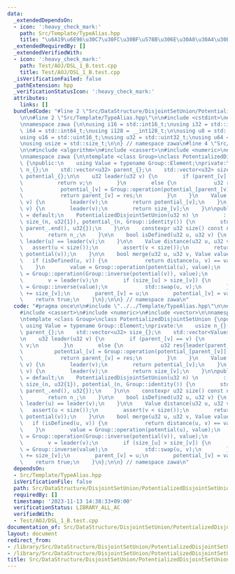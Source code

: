 ```yaml
---
data:
  _extendedDependsOn:
  - icon: ':heavy_check_mark:'
    path: Src/Template/TypeAlias.hpp
    title: "\u6A19\u6E96\u30C7\u30FC\u30BF\u578B\u306E\u30A8\u30A4\u30EA\u30A2\u30B9"
  _extendedRequiredBy: []
  _extendedVerifiedWith:
  - icon: ':heavy_check_mark:'
    path: Test/AOJ/DSL_1_B.test.cpp
    title: Test/AOJ/DSL_1_B.test.cpp
  _isVerificationFailed: false
  _pathExtension: hpp
  _verificationStatusIcon: ':heavy_check_mark:'
  attributes:
    links: []
  bundledCode: "#line 2 \"Src/DataStructure/DisjointSetUnion/PotentializedDisjointSetUnion.hpp\"\
    \n\n#line 2 \"Src/Template/TypeAlias.hpp\"\n\n#include <cstdint>\n#include <cstddef>\n\
    \nnamespace zawa {\n\nusing i16 = std::int16_t;\nusing i32 = std::int32_t;\nusing\
    \ i64 = std::int64_t;\nusing i128 = __int128_t;\n\nusing u8 = std::uint8_t;\n\
    using u16 = std::uint16_t;\nusing u32 = std::uint32_t;\nusing u64 = std::uint64_t;\n\
    \nusing usize = std::size_t;\n\n} // namespace zawa\n#line 4 \"Src/DataStructure/DisjointSetUnion/PotentializedDisjointSetUnion.hpp\"\
    \n\n#include <algorithm>\n#include <cassert>\n#include <numeric>\n#include <vector>\n\
    \nnamespace zawa {\n\ntemplate <class Group>\nclass PotentializedDisjointSetUnion\
    \ {\npublic:\n    using Value = typename Group::Element;\nprivate:\n    usize\
    \ n_{};\n    std::vector<u32> parent_{};\n    std::vector<u32> size_{};\n    std::vector<Value>\
    \ potential_{};\n\n    u32 leader(u32 v) {\n        if (parent_[v] == v) {\n \
    \           return v;\n        }\n        else {\n            u32 res{leader(parent_[v])};\n\
    \            potential_[v] = Group::operation(potential_[parent_[v]], potential_[v]);\n\
    \            return parent_[v] = res;\n        }\n    }\n    Value potential(u32\
    \ v) {\n        leader(v);\n        return potential_[v];\n    }\n    u32 size(u32\
    \ v) {\n        leader(v);\n        return size_[v];\n    }\n\npublic:\n    PotentializedDisjointSetUnion()\
    \ = default;\n    PotentializedDisjointSetUnion(u32 n) \n        : n_{n}, parent_(n),\
    \ size_(n, u32{1}), potential_(n, Group::identity()) {\n        std::iota(parent_.begin(),\
    \ parent_.end(), u32{});\n    }\n\n    constexpr u32 size() const noexcept {\n\
    \        return n_;\n    }\n\n    bool isDefined(u32 u, u32 v) {\n        return\
    \ leader(u) == leader(v);\n    }\n\n    Value distance(u32 u, u32 v) {\n     \
    \   assert(u < size());\n        assert(v < size());\n        return Group::operation(Group::inverse(potential(u)),\
    \ potential(v));\n    }\n\n    bool merge(u32 u, u32 v, Value value) {\n     \
    \   if (isDefined(u, v)) {\n            return distance(u, v) == value;\n    \
    \    }\n        value = Group::operation(potential(u), value);\n        value\
    \ = Group::operation(Group::inverse(potential(v)), value);\n        u = leader(u);\n\
    \        v = leader(v);\n        if (size_[u] > size_[v]) {\n            value\
    \ = Group::inverse(value);\n            std::swap(u, v);\n        }\n        size_[u]\
    \ += size_[v];\n        parent_[v] = u;\n        potential_[v] = value;\n    \
    \    return true;\n    }\n};\n\n} // namespace zawa\n"
  code: "#pragma once\n\n#include \"../../Template/TypeAlias.hpp\"\n\n#include <algorithm>\n\
    #include <cassert>\n#include <numeric>\n#include <vector>\n\nnamespace zawa {\n\
    \ntemplate <class Group>\nclass PotentializedDisjointSetUnion {\npublic:\n   \
    \ using Value = typename Group::Element;\nprivate:\n    usize n_{};\n    std::vector<u32>\
    \ parent_{};\n    std::vector<u32> size_{};\n    std::vector<Value> potential_{};\n\
    \n    u32 leader(u32 v) {\n        if (parent_[v] == v) {\n            return\
    \ v;\n        }\n        else {\n            u32 res{leader(parent_[v])};\n  \
    \          potential_[v] = Group::operation(potential_[parent_[v]], potential_[v]);\n\
    \            return parent_[v] = res;\n        }\n    }\n    Value potential(u32\
    \ v) {\n        leader(v);\n        return potential_[v];\n    }\n    u32 size(u32\
    \ v) {\n        leader(v);\n        return size_[v];\n    }\n\npublic:\n    PotentializedDisjointSetUnion()\
    \ = default;\n    PotentializedDisjointSetUnion(u32 n) \n        : n_{n}, parent_(n),\
    \ size_(n, u32{1}), potential_(n, Group::identity()) {\n        std::iota(parent_.begin(),\
    \ parent_.end(), u32{});\n    }\n\n    constexpr u32 size() const noexcept {\n\
    \        return n_;\n    }\n\n    bool isDefined(u32 u, u32 v) {\n        return\
    \ leader(u) == leader(v);\n    }\n\n    Value distance(u32 u, u32 v) {\n     \
    \   assert(u < size());\n        assert(v < size());\n        return Group::operation(Group::inverse(potential(u)),\
    \ potential(v));\n    }\n\n    bool merge(u32 u, u32 v, Value value) {\n     \
    \   if (isDefined(u, v)) {\n            return distance(u, v) == value;\n    \
    \    }\n        value = Group::operation(potential(u), value);\n        value\
    \ = Group::operation(Group::inverse(potential(v)), value);\n        u = leader(u);\n\
    \        v = leader(v);\n        if (size_[u] > size_[v]) {\n            value\
    \ = Group::inverse(value);\n            std::swap(u, v);\n        }\n        size_[u]\
    \ += size_[v];\n        parent_[v] = u;\n        potential_[v] = value;\n    \
    \    return true;\n    }\n};\n\n} // namespace zawa\n"
  dependsOn:
  - Src/Template/TypeAlias.hpp
  isVerificationFile: false
  path: Src/DataStructure/DisjointSetUnion/PotentializedDisjointSetUnion.hpp
  requiredBy: []
  timestamp: '2023-11-13 14:38:33+09:00'
  verificationStatus: LIBRARY_ALL_AC
  verifiedWith:
  - Test/AOJ/DSL_1_B.test.cpp
documentation_of: Src/DataStructure/DisjointSetUnion/PotentializedDisjointSetUnion.hpp
layout: document
redirect_from:
- /library/Src/DataStructure/DisjointSetUnion/PotentializedDisjointSetUnion.hpp
- /library/Src/DataStructure/DisjointSetUnion/PotentializedDisjointSetUnion.hpp.html
title: Src/DataStructure/DisjointSetUnion/PotentializedDisjointSetUnion.hpp
---
```

